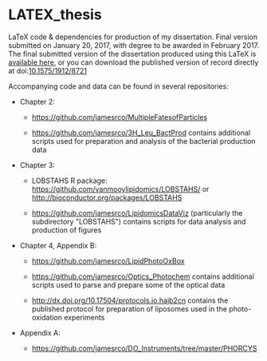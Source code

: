 # LATEX_thesis
<span class="tex">L<span class="raise">a</span>T<span class="drop">e</span>X</span> code &amp; dependencies for production of my dissertation. Final version submitted on January 20, 2017, with degree to be awarded in February 2017. The final submitted version of the dissertation produced using this <span class="tex">L<span class="raise">a</span>T<span class="drop">e</span>X</span> is [available here](http://jamesrco.github.io/assets/Collins_thesis.pdf), or you can download the published version of record directly at doi:[10.1575/1912/8721](http://dx.doi.org/10.1575/1912/8721)

Accompanying code and data can be found in several repositories:

   * Chapter 2:

       - https://github.com/jamesrco/MultipleFatesofParticles

       - https://github.com/jamesrco/3H_Leu_BactProd contains additional scripts used for preparation and analysis of the bacterial production data

   * Chapter 3:

       - LOBSTAHS R package: https://github.com/vanmooylipidomics/LOBSTAHS/ or http://bioconductor.org/packages/LOBSTAHS

       - https://github.com/jamesrco/LipidomicsDataViz (particularly the subdirectory "LOBSTAHS") contains scripts for data analysis and production of figures

   * Chapter 4, Appendix B:

       - https://github.com/jamesrco/LipidPhotoOxBox

       - https://github.com/jamesrco/Optics_Photochem contains additional scripts used to parse and prepare some of the optical data
       
       - http://dx.doi.org/10.17504/protocols.io.hajb2cn contains the published protocol for preparation of liposomes used in the photo-oxidation experiments

   * Appendix A:
  
       - https://github.com/jamesrco/DO_Instruments/tree/master/PHORCYS
